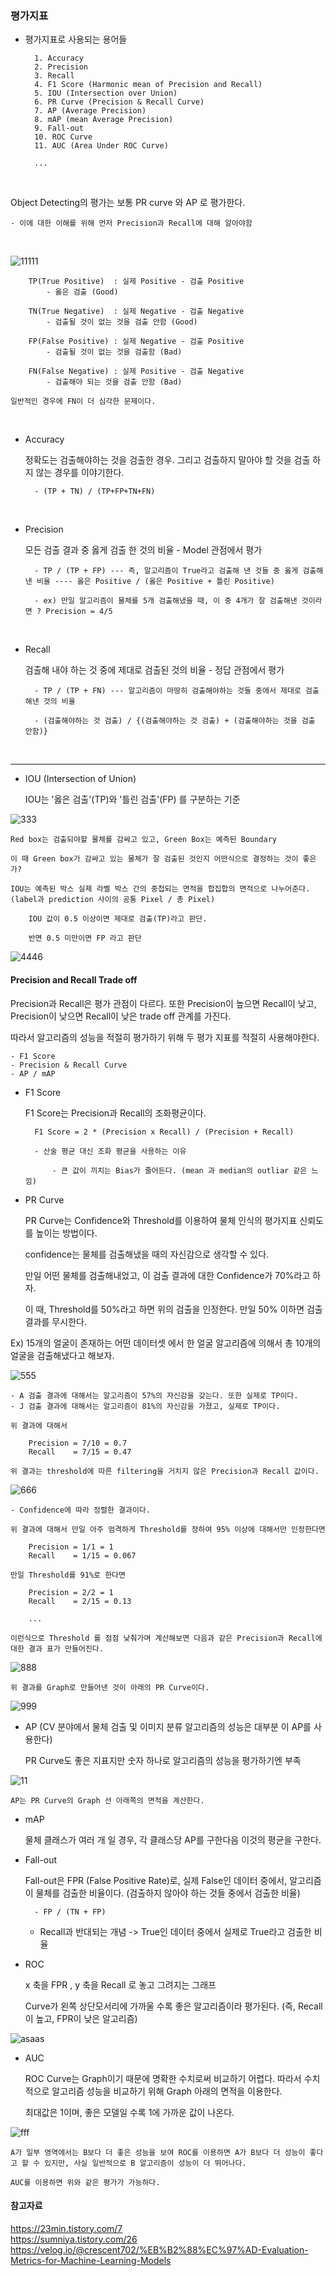  ### 평가지표 

- 평가지표로 사용되는 용어들
    
        1. Accuracy 
        2. Precision 
        3. Recall 
        4. F1 Score (Harmonic mean of Precision and Recall) 
        5. IOU (Intersection over Union) 
        6. PR Curve (Precision & Recall Curve) 
        7. AP (Average Precision) 
        8. mAP (mean Average Precision) 
        9. Fall-out
        10. ROC Curve
        11. AUC (Area Under ROC Curve)
        
        ...

<br>

Object Detecting의 평가는 보통 PR curve 와 AP 로 평가한다.

    - 이에 대한 이해를 위해 먼저 Precision과 Recall에 대해 알아야함

<br>

![11111](https://user-images.githubusercontent.com/59076451/128000690-15e802cc-034a-42ee-9ddc-b14bf44aded2.PNG)

        TP(True Positive)  : 실제 Positive - 검출 Positive
            - 옳은 검출 (Good)
            
        TN(True Negative)  : 실제 Negative - 검출 Negative
            - 검출될 것이 없는 것을 검출 안함 (Good)
            
        FP(False Positive) : 실제 Negative - 검출 Positive
            - 검출될 것이 없는 것을 검출함 (Bad)
        
        FN(False Negative) : 실제 Positive - 검출 Negative
            - 검출해야 되는 것을 검출 안함 (Bad)


`일반적인 경우에 FN이 더 심각한 문제이다.`

<br>


- Accuracy

    정확도는 검출해야하는 것을 검출한 경우. 그리고 검출하지 말아야 할 것을 검출 하지 않는 경우를 이야기한다.
    
        - (TP + TN) / (TP+FP+TN+FN)

<br>

- Precision

    모든 검출 결과 중 옳게 검출 한 것의 비율  - Model 관점에서 평가
    
        - TP / (TP + FP) --- 즉, 알고리즘이 True라고 검출해 낸 것들 중 옳게 검출해 낸 비율 ---- 옳은 Positive / (옳은 Positive + 틀린 Positive)

        - ex) 만일 알고리즘이 물체를 5개 검출해냈을 때, 이 중 4개가 잘 검출해낸 것이라면 ? Precision = 4/5 

<br>

- Recall

    검출해 내야 하는 것 중에 제대로 검출된 것의 비율 - 정답 관점에서 평가
    
        - TP / (TP + FN) --- 알고리즘이 마땅히 검출해야하는 것들 중에서 제대로 검출해낸 것의 비율 
        
        - (검출해야하는 것 검출) / {(검출해야하는 것 검출) + (검출해야하는 것을 검출 안함)}
    
<br>    
    
---

- IOU (Intersection of Union)

    IOU는 '옳은 검출'(TP)와 '틀린 검출'(FP) 를 구분하는 기준 

![333](https://user-images.githubusercontent.com/59076451/128002292-a766be23-a7e7-4d5b-9e96-333c38b7e7cd.PNG)

    Red box는 검출되야할 물체를 감싸고 있고, Green Box는 예측된 Boundary

    이 때 Green box가 감싸고 있는 물체가 잘 검출된 것인지 어떤식으로 결정하는 것이 좋은가?
    
    IOU는 예측된 박스 실제 라벨 박스 간의 중첩되는 면적을 합집합의 면적으로 나누어준다. (label과 prediction 사이의 공통 Pixel / 총 Pixel)
 
        IOU 값이 0.5 이상이면 제대로 검출(TP)라고 판단.
        
        반면 0.5 미만이면 FP 라고 판단
        
![4446](https://user-images.githubusercontent.com/59076451/128006755-725e3b4b-0a81-4c39-8268-dfc2f6bc25d0.PNG)

    
#### Precision and Recall Trade off

Precision과 Recall은 평가 관점이 다르다. 또한 Precision이 높으면 Recall이 낮고, Precision이 낮으면 Recall이 낮은 trade off 관계를 가진다.

따라서 알고리즘의 성능을 적절히 평가하기 위해 두 평가 지표를 적절히 사용해야한다. 

    - F1 Score
    - Precision & Recall Curve
    - AP / mAP
    
    
- F1 Score

    F1 Score는 Precision과 Recall의 조화평균이다.
    
        F1 Score = 2 * (Precision x Recall) / (Precision + Recall)
    
        - 산술 평균 대신 조화 평균을 사용하는 이유
        
            - 큰 값이 끼치는 Bias가 줄어든다. (mean 과 median의 outliar 같은 느낌)
    

- PR Curve

    PR Curve는 Confidence와 Threshold를 이용하여 물체 인식의 평가지표 신뢰도를 높이는 방법이다.
    
    confidence는 물체를 검출해냈을 때의 자신감으로 생각할 수 있다.
    
    만일 어떤 물체를 검출해내었고, 이 검출 결과에 대한 Confidence가 70%라고 하자.
    
    이 때, Threshold를 50%라고 하면 위의 검출을 인정한다. 만일 50% 이하면 검출 결과를 무시한다.
    
Ex) 15개의 얼굴이 존재하는 어떤 데이터셋 에서 한 얼굴 알고리즘에 의해서 총 10개의 얼굴을 검출해냈다고 해보자.    
    
![555](https://user-images.githubusercontent.com/59076451/128005120-a7f394d9-ace9-4cc2-8f1a-1fc5e88bb7aa.PNG)

    - A 검출 결과에 대해서는 알고리즘이 57%의 자신감을 갖는다. 또한 실제로 TP이다.
    - J 검출 결과에 대해서는 알고리즘이 81%의 자신감을 가졌고, 실제로 TP이다.
    
    위 결과에 대해서 
    
        Precision = 7/10 = 0.7
        Recall    = 7/15 = 0.47
    
    위 결과는 threshold에 따른 filtering을 거치지 않은 Precision과 Recall 값이다.
    
![666](https://user-images.githubusercontent.com/59076451/128005123-711714b8-9d34-4925-9a13-6341235e1183.PNG)

    - Confidence에 따라 정렬한 결과이다. 
    
    위 결과에 대해서 만일 아주 엄격하게 Threshold를 정하여 95% 이상에 대해서만 인정한다면 
    
        Precision = 1/1 = 1
        Recall    = 1/15 = 0.067
        
    만일 Threshold를 91%로 한다면 
    
        Precision = 2/2 = 1
        Recall    = 2/15 = 0.13
        
        ...
        
    이런식으로 Threshold 를 점점 낮춰가며 계산해보면 다음과 같은 Precision과 Recall에 대한 결과 표가 만들어진다.

![888](https://user-images.githubusercontent.com/59076451/128005128-15009fe8-4007-4854-9ec2-f782e4223a84.PNG)

    위 결과를 Graph로 만들어낸 것이 아래의 PR Curve이다.
    
![999](https://user-images.githubusercontent.com/59076451/128005129-d29f7d78-363a-44a9-bd3b-82cbeb70decf.PNG)

       
- AP (CV 분야에서 물체 검출 및 이미지 분류 알고리즘의 성능은 대부분 이 AP를 사용한다)

    PR Curve도 좋은 지표지만 숫자 하나로 알고리즘의 성능을 평가하기엔 부족

![11](https://user-images.githubusercontent.com/59076451/128006409-0fb4aa23-9d41-4ddd-8a6e-3f4a6b815477.PNG)

    AP는 PR Curve의 Graph 선 아래쪽의 면적을 계산한다.

- mAP

    물체 클래스가 여러 개 일 경우, 각 클래스당 AP를 구한다음 이것의 평균을 구한다.


- Fall-out

    Fall-out은 FPR (False Positive Rate)로, 실제 False인 데이터 중에서, 알고리즘이 물체를 검출한 비율이다. (검출하지 않아야 하는 것들 중에서 검출한 비율)
    
        - FP / (TN + FP)
    
    - Recall과 반대되는 개념 -> True인 데이터 중에서 실제로 True라고 검출한 비율



- ROC

    x 축을 FPR , y 축을 Recall 로 놓고 그려지는 그래프 

    Curve가 왼쪽 상단모서리에 가까울 수록 좋은 알고리즘이라 평가된다. (즉, Recall이 높고, FPR이 낮은 알고리즘)
    
![asaas](https://user-images.githubusercontent.com/59076451/128009068-a9fd2aea-a612-48a8-a238-f9ae0406409c.PNG)    

- AUC 

    ROC Curve는 Graph이기 때문에 명확한 수치로써 비교하기 어렵다. 따라서 수치적으로 알고리즘 성능을 비교하기 위해 Graph 아래의 면적을 이용한다.
    
    최대값은 1이며, 좋은 모델일 수록 1에 가까운 값이 나온다. 
    
![fff](https://user-images.githubusercontent.com/59076451/128009487-fa3f0af3-8c9f-4692-9699-1c5483a147b8.PNG)

    A가 일부 영역에서는 B보다 더 좋은 성능을 보여 ROC를 이용하면 A가 B보다 더 성능이 좋다고 할 수 있지만, 사실 일반적으로 B 알고리즘이 성능이 더 뛰어나다.
    
    AUC를 이용하면 위와 같은 평가가 가능하다. 
    

#### 참고자료 

https://23min.tistory.com/7<br>
https://sumniya.tistory.com/26<br>
https://velog.io/@crescent702/%EB%B2%88%EC%97%AD-Evaluation-Metrics-for-Machine-Learning-Models

